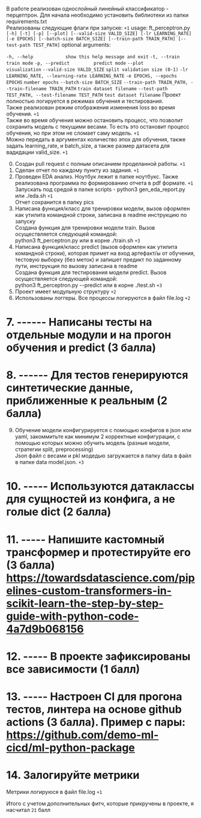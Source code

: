 В работе реализован однослойный линейный классификатор - перцептрон. Для начала необходимо установить библиотеки из папки requirements.txt<br />
Реализованы следующие флаги при запуске: ```+1```
usage: ft_perceptron.py ```[-h] [-t] [-p] [--plot] [--valid-size VALID_SIZE] [-lr LEARNING_RATE] [-e EPOCHS]
                        [--batch-size BATCH_SIZE] [--train-path TRAIN_PATH] [--test-path TEST_PATH]```
optional arguments:

  ```-h, --help            show this help message and exit```
  ```-t, --train           train mode```
  ```-p, --predict         predict mode```
  ```--plot                visualization```
  ```--valid-size VALID_SIZE```
                        ```split validation size (0-1)```
  ```-lr LEARNING_RATE, --learning-rate LEARNING_RATE```
  ```-e EPOCHS, --epochs EPOCHS```
                        ```number epochs```
  ```--batch-size BATCH_SIZE```
  ```--train-path TRAIN_PATH, --train-filename TRAIN_PATH```
                        ```train dataset filename```
  ```--test-path TEST_PATH, --test-filename TEST_PATH```
                        ```test dataset filename```
Проект полностью логируется в режимах обучения и тестирования.<br />
Также реализован режим отображения изменения loss во время обучения. ```+1```<br />
Также во время обучения можно остановить процесс, что позволит сохранить модель с текущими весами. То есть это остановит процесс обучения, но при этом не сломает саму модель. ```+1```<br />
Можно передать в аргументах количество эпох для обучения, также задать learning_rate, и  batch_size, а также размер датасета для вадидации valid_size. ```+1```<br />

0. Создан pull request c полным описанием проделанной работы. ```+1```<br />
1. Сделан отчет по каждому пункту из задания. ```+1```<br />
2. Проведен EDA анализ. Ноутбук лежит в папке ноутбукс. Также реализована программа по формированию отчета в pdf формате. ```+1```<br />
Запускать под средой в папке scripts - python3 gen_eda_report.py или ./eda.sh ```+1```<br />
Отчет сохранится в папку pics<br />
3. Написана функция/класс для тренировки модели, вызов оформлен как утилита командной строки, записана в readme инструкцию по запуску<br />
Создана функция для тренировки модели train. Вызов осуществляется следующей командой:<br />
python3 ft_perceptron.py или в корне ./train.sh ```+3```<br />
4. Написана функция/класс predict (вызов оформлен как утилита командной строки), которая примет на вход артефакт/ы от обучения, тестовую выборку (без меток) и запишет предикт по заданному пути, инструкция по вызову записана в readme<br />
Создана функция для тестирования модели predict. Вызов осуществляется следующей командой:<br />
python3 ft_perceptron.py --predict или в корне ./test.sh ```+3```<br />
5. Проект имеет модульную структуру ```+2```<br />
6. Использованы логгеры. Все процессы логируются в файл file.log ```+2```<br />
# 7. ------ Написаны тесты на отдельные модули и на прогон обучения и predict (3 балла)<br />
# 8. ------ Для тестов генерируются синтетические данные, приближенные к реальным (2 балла)<br />
9. Обучение модели конфигурируется с помощью конфигов в json или yaml, закоммитьте как минимум 2 корректные конфигурации, с помощью которых можно обучить модель (разные модели, стратегии split, preprocessing)<br />
Json файл с весами и pkl модедью загружается в папку data в файл в папке data model.json. ```+3```<br />
# 10. ----- Используются датаклассы для сущностей из конфига, а не голые dict (2 балла)<br />
# 11. ----- Напишите кастомный трансформер и протестируйте его (3 балла) https://towardsdatascience.com/pipelines-custom-transformers-in-scikit-learn-the-step-by-step-guide-with-python-code-4a7d9b068156<br />
# 12. ----- В проекте зафиксированы все зависимости (1 балл)<br />
# 13. ----- Настроен CI для прогона тестов, линтера на основе github actions (3 балла). Пример с пары: https://github.com/demo-ml-cicd/ml-python-package<br />
# 14. Залогируйте метрики<br />
Метрики логируюся в файл file.log ```+1```<br />


Итого с учетом дополнительных фитч, которые прикручены в проекте, я насчитал ```21``` балл<br />
